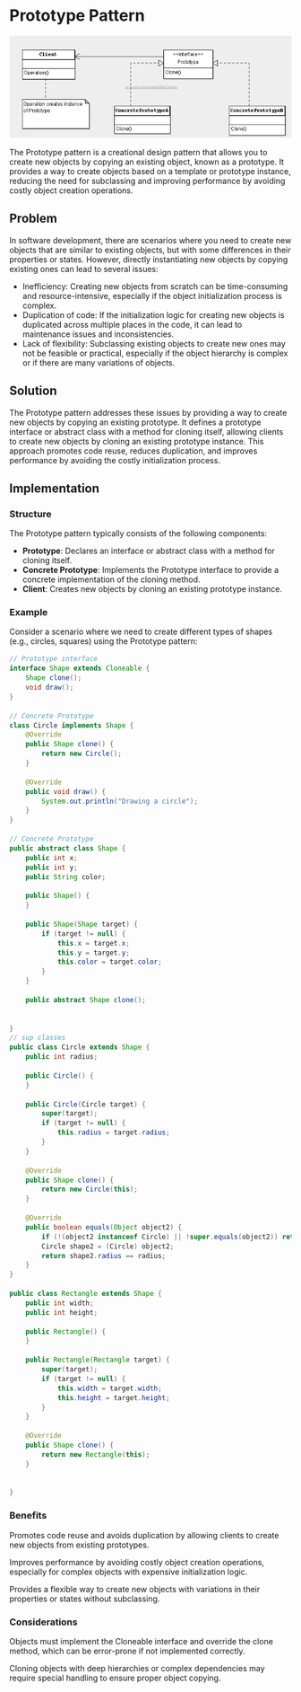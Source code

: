 # Prototype Pattern

<p align="center">
  <img src="../photos/Prototype-Design-Pattern.png" alt="Alt text" />
</p>

The Prototype pattern is a creational design pattern that allows you to create new objects by copying an existing object, known as a prototype. It provides a way to create objects based on a template or prototype instance, reducing the need for subclassing and improving performance by avoiding costly object creation operations.

## Problem

In software development, there are scenarios where you need to create new objects that are similar to existing objects, but with some differences in their properties or states. However, directly instantiating new objects by copying existing ones can lead to several issues:

- Inefficiency: Creating new objects from scratch can be time-consuming and resource-intensive, especially if the object initialization process is complex.
- Duplication of code: If the initialization logic for creating new objects is duplicated across multiple places in the code, it can lead to maintenance issues and inconsistencies.
- Lack of flexibility: Subclassing existing objects to create new ones may not be feasible or practical, especially if the object hierarchy is complex or if there are many variations of objects.

## Solution

The Prototype pattern addresses these issues by providing a way to create new objects by copying an existing prototype. It defines a prototype interface or abstract class with a method for cloning itself, allowing clients to create new objects by cloning an existing prototype instance. This approach promotes code reuse, reduces duplication, and improves performance by avoiding the costly initialization process.

## Implementation

### Structure

The Prototype pattern typically consists of the following components:

- **Prototype**: Declares an interface or abstract class with a method for cloning itself.
- **Concrete Prototype**: Implements the Prototype interface to provide a concrete implementation of the cloning method.
- **Client**: Creates new objects by cloning an existing prototype instance.

### Example

Consider a scenario where we need to create different types of shapes (e.g., circles, squares) using the Prototype pattern:

```java
// Prototype interface
interface Shape extends Cloneable {
    Shape clone();
    void draw();
}

// Concrete Prototype
class Circle implements Shape {
    @Override
    public Shape clone() {
        return new Circle();
    }

    @Override
    public void draw() {
        System.out.println("Drawing a circle");
    }
}

// Concrete Prototype
public abstract class Shape {
    public int x;
    public int y;
    public String color;

    public Shape() {
    }

    public Shape(Shape target) {
        if (target != null) {
            this.x = target.x;
            this.y = target.y;
            this.color = target.color;
        }
    }

    public abstract Shape clone();


}
// sup classes
public class Circle extends Shape {
    public int radius;

    public Circle() {
    }

    public Circle(Circle target) {
        super(target);
        if (target != null) {
            this.radius = target.radius;
        }
    }

    @Override
    public Shape clone() {
        return new Circle(this);
    }

    @Override
    public boolean equals(Object object2) {
        if (!(object2 instanceof Circle) || !super.equals(object2)) return false;
        Circle shape2 = (Circle) object2;
        return shape2.radius == radius;
    }
}

public class Rectangle extends Shape {
    public int width;
    public int height;

    public Rectangle() {
    }

    public Rectangle(Rectangle target) {
        super(target);
        if (target != null) {
            this.width = target.width;
            this.height = target.height;
        }
    }

    @Override
    public Shape clone() {
        return new Rectangle(this);
    }


}
```

### Benefits

Promotes code reuse and avoids duplication by allowing clients to create new objects from existing prototypes.

Improves performance by avoiding costly object creation operations, especially for complex objects with expensive initialization logic.

Provides a flexible way to create new objects with variations in their properties or states without subclassing.

### Considerations

Objects must implement the Cloneable interface and override the clone method, which can be error-prone if not implemented correctly.

Cloning objects with deep hierarchies or complex dependencies may require special handling to ensure proper object copying.
